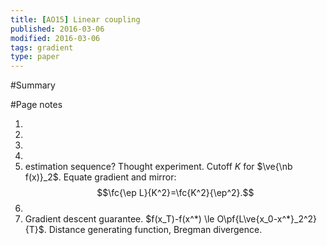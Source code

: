 ```yaml
---
title: [AO15] Linear coupling
published: 2016-03-06
modified: 2016-03-06
tags: gradient
type: paper
---
```


#Summary

#Page notes

1. 
2. 
3. 
4. 
5. estimation sequence? Thought experiment. Cutoff $K$ for $\ve{\nb f(x)}_2$. Equate gradient and mirror:
$$\fc{\ep L}{K^2}=\fc{K^2}{\ep^2}.$$
6.
7. Gradient descent guarantee. $f(x_T)-f(x^*) \le O\pf{L\ve{x_0-x^*}_2^2}{T}$. Distance generating function, Bregman divergence.
